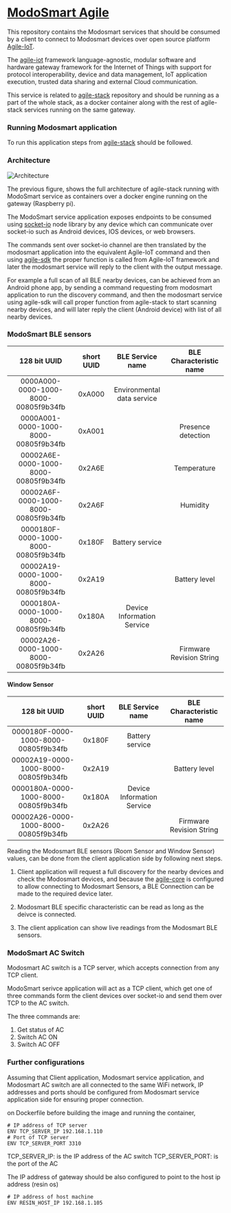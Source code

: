 # [ModoSmart Agile](http://www.modosmart.com/)

This repository contains the Modosmart services that should be consumed by a client to connect to Modosmart devices over open source platform [Agile-IoT](http://agile-iot.eu/).

The [agile-iot](http://agile-iot.eu/) framework language-agnostic, modular software and hardware gateway framework for the Internet of Things with support for protocol interoperability, device and data management, IoT application execution, trusted data sharing and external Cloud communication.

This service is related to [agile-stack](https://github.com/mohamed-elsabagh/agile-stack) repository and should be running as a part of the whole stack, as a docker container along with the rest of agile-stack services running on the same gateway.

### Running Modosmart application

To run this application steps from [agile-stack](https://github.com/mohamed-elsabagh/agile-stack) should be followed.

### Architecture
![Architecture](https://raw.githubusercontent.com/mohamed-elsabagh/modosmart-agile/master/resources/architecture.png)


The previous figure, shows the full architecture of agile-stack running with ModoSmart service as containers over a docker engine running on the gateway (Raspberry pi).

The ModoSmart service application exposes endpoints to be consumed using [socket-io](https://socket.io/) node library by any device which can communicate over socket-io such as Android devices, IOS devices, or web browsers.

The commands sent over socket-io channel are then translated by the modosmart application into the equivalent Agile-IoT command and then using [agile-sdk](https://github.com/Agile-IoT/agile-sdk) the proper function is called from Agile-IoT framework and later the modosmart service will reply to the client with the output message.

For example a full scan of all BLE nearby devices, can be achieved from an Android phone app, by sending a command requesting from modosmart application to run the discovery command, and then the modosmart service using agile-sdk will call proper function from agile-stack to start scanning nearby devices, and will later reply the client (Android device) with list of all nearby devices.

### ModoSmart BLE sensors


| 128 bit UUID                          | short UUID    | BLE Service name          | BLE Characteristic name |
| :-----------------------------------: |:-------------:|:------------------------: |:------------------------: |
| 0000A000-0000-1000-8000-00805f9b34fb  | 0xA000        |Environmental data service ||
| 0000A001-0000-1000-8000-00805f9b34fb  | 0xA001        |                           |Presence detection|
| 00002A6E-0000-1000-8000-00805f9b34fb  | 0x2A6E        |                           |Temperature|
| 00002A6F-0000-1000-8000-00805f9b34fb  | 0x2A6F        |                           |	Humidity|
| 0000180F-0000-1000-8000-00805f9b34fb  | 0x180F        |	Battery service           ||
| 00002A19-0000-1000-8000-00805f9b34fb  | 0x2A19        |                           |Battery level|
| 0000180A-0000-1000-8000-00805f9b34fb  | 0x180A        |Device Information Service ||
| 00002A26-0000-1000-8000-00805f9b34fb  | 0x2A26        |                           |Firmware Revision String||


#### Window Sensor
| 128 bit UUID                          | short UUID    | BLE Service name          | BLE Characteristic name |
| :-----------------------------------: |:-------------:|:------------------------: |:------------------------: |
| 0000180F-0000-1000-8000-00805f9b34fb  | 0x180F        |Battery service            ||
| 00002A19-0000-1000-8000-00805f9b34fb  | 0x2A19        |                           |Battery level|
| 0000180A-0000-1000-8000-00805f9b34fb  | 0x180A        |Device Information Service||
| 00002A26-0000-1000-8000-00805f9b34fb  | 0x2A26        |                           |	Firmware Revision String||

Reading the Modosmart BLE sensors (Room Sensor and Window Sensor) values, can be done from the client application side by following next steps.

1. Client application will request a full discovery for the nearby devices and check the Modosmart devices, and because the [agile-core](https://github.com/mohamed-elsabagh/agile-core) is configured to allow connecting to Modosmart Sensors, a BLE Connection can be made to the required device later.

2. Modosmart BLE specific characteristic can be read as long as the deivce is connected.

3. The client application can show live readings from the Modosmart BLE sensors.

### ModoSmart AC Switch

Modosmart AC switch is a TCP server, which accepts connection from any TCP client.

ModoSmart serivce application will act as a TCP client, which get one of three commands form the client devices over socket-io and send them over TCP to the AC switch.

The three commands are:
1. Get status of AC
2. Switch AC ON
3. Switch AC OFF

### Further configurations

Assuming that Client application, Modosmart service application, and Modosmart AC switch are all connected to the same WiFi network, IP addresses and ports should be configured from Modosmart service application side for ensuring proper connection.

on Dockerfile before building the image and running the container,
```
# IP address of TCP server
ENV TCP_SERVER_IP 192.168.1.110
# Port of TCP server
ENV TCP_SERVER_PORT 3310
```

TCP_SERVER_IP: is the IP address of the AC switch
TCP_SERVER_PORT: is the port of the AC

The IP address of gateway should be also configured to point to the host ip address (resin os)
```
# IP address of host machine
ENV RESIN_HOST_IP 192.168.1.105
```
